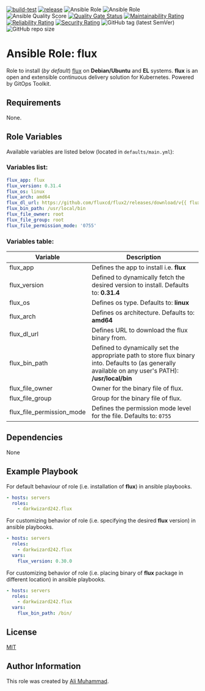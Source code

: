 [![build-test](https://github.com/darkwizard242/ansible-role-flux/workflows/build-and-test/badge.svg?branch=master)](https://github.com/darkwizard242/ansible-role-flux/actions?query=workflow%3Abuild-and-test) [![release](https://github.com/darkwizard242/ansible-role-flux/workflows/release/badge.svg)](https://github.com/darkwizard242/ansible-role-flux/actions?query=workflow%3Arelease) ![Ansible Role](https://img.shields.io/ansible/role/59280?color=dark%20green%20) ![Ansible Role](https://img.shields.io/ansible/role/d/59280?label=role%20downloads) ![Ansible Quality Score](https://img.shields.io/ansible/quality/59280?label=ansible%20quality%20score) [![Quality Gate Status](https://sonarcloud.io/api/project_badges/measure?project=ansible-role-flux&metric=alert_status)](https://sonarcloud.io/dashboard?id=ansible-role-flux) [![Maintainability Rating](https://sonarcloud.io/api/project_badges/measure?project=ansible-role-flux&metric=sqale_rating)](https://sonarcloud.io/dashboard?id=ansible-role-flux) [![Reliability Rating](https://sonarcloud.io/api/project_badges/measure?project=ansible-role-flux&metric=reliability_rating)](https://sonarcloud.io/dashboard?id=ansible-role-flux) [![Security Rating](https://sonarcloud.io/api/project_badges/measure?project=ansible-role-flux&metric=security_rating)](https://sonarcloud.io/dashboard?id=ansible-role-flux) ![GitHub tag (latest SemVer)](https://img.shields.io/github/tag/darkwizard242/ansible-role-flux?label=release) ![GitHub repo size](https://img.shields.io/github/repo-size/darkwizard242/ansible-role-flux?color=orange&style=flat-square)

# Ansible Role: flux

Role to install (_by default_) [flux](https://github.com/fluxcd/flux2) on **Debian/Ubuntu** and **EL** systems. **flux** is an open and extensible continuous delivery solution for Kubernetes. Powered by GitOps Toolkit.

## Requirements

None.

## Role Variables

Available variables are listed below (located in `defaults/main.yml`):

### Variables list:

```yaml
flux_app: flux
flux_version: 0.31.4
flux_os: linux
flux_arch: amd64
flux_dl_url: https://github.com/fluxcd/flux2/releases/download/v{{ flux_version }}/{{ flux_app }}_{{ flux_version }}_{{ flux_os }}_{{ flux_arch }}.tar.gz
flux_bin_path: /usr/local/bin
flux_file_owner: root
flux_file_group: root
flux_file_permission_mode: '0755'
```

### Variables table:

Variable                  | Description
------------------------- | ------------------------------------------------------------------------------------------------------------------------------------------------------
flux_app                  | Defines the app to install i.e. **flux**
flux_version              | Defined to dynamically fetch the desired version to install. Defaults to: **0.31.4**
flux_os                   | Defines os type. Defaults to: **linux**
flux_arch                 | Defines os architecture. Defaults to: **amd64**
flux_dl_url               | Defines URL to download the flux binary from.
flux_bin_path             | Defined to dynamically set the appropriate path to store flux binary into. Defaults to (as generally available on any user's PATH): **/usr/local/bin**
flux_file_owner           | Owner for the binary file of flux.
flux_file_group           | Group for the binary file of flux.
flux_file_permission_mode | Defines the permission mode level for the file. Defaults to: `0755`

## Dependencies

None

## Example Playbook

For default behaviour of role (i.e. installation of **flux**) in ansible playbooks.

```yaml
- hosts: servers
  roles:
    - darkwizard242.flux
```

For customizing behavior of role (i.e. specifying the desired **flux** version) in ansible playbooks.

```yaml
- hosts: servers
  roles:
    - darkwizard242.flux
  vars:
    flux_version: 0.30.0
```

For customizing behavior of role (i.e. placing binary of **flux** package in different location) in ansible playbooks.

```yaml
- hosts: servers
  roles:
    - darkwizard242.flux
  vars:
    flux_bin_path: /bin/
```

## License

[MIT](https://github.com/darkwizard242/ansible-role-flux/blob/master/LICENSE)

## Author Information

This role was created by [Ali Muhammad](https://www.alimuhammad.dev/).
